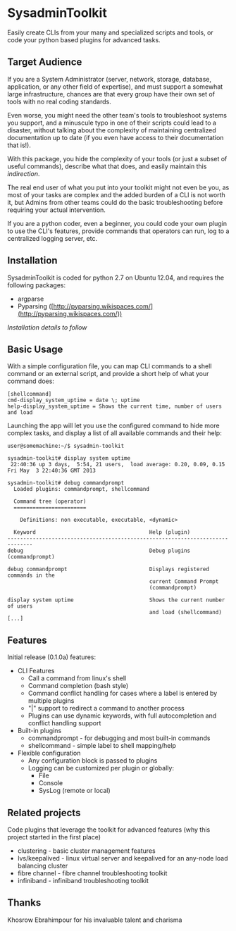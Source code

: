 
# SysadminToolkit #

Easily create CLIs from your many and specialized scripts and tools, or code your python based plugins for advanced tasks.

## Target Audience ##

If you are a System Administrator (server, network, storage, database, application, or any other field of expertise), and must support a somewhat large infrastructure, chances are that every group have their own set of tools with no real coding standards.

Even worse, you might need the other team's tools to troubleshoot systems you support, and a minuscule typo in one of their scripts could lead to a disaster, without talking about the complexity of maintaining centralized documentation up to date (if you even have access to their documentation that is!).

With this package, you hide the complexity of your tools (or just a subset of useful commands), describe what that does, and easily maintain this *indirection*. 

The real end user of what you put into your toolkit might not even be you, as most of your tasks are complex and the added burden of a CLI is not worth it, but Admins from other teams could do the basic troubleshooting before requiring your actual intervention.

If you are a python coder, even a beginner, you could code your own plugin to use the CLI's features, provide commands that operators can run, log to a centralized logging server, etc.

## Installation ##

SysadminToolkit is coded for python 2.7 on Ubuntu 12.04, and requires the following packages:

- argparse
- Pyparsing ([http://pyparsing.wikispaces.com/](http://pyparsing.wikispaces.com/))

*Installation details to follow*

## Basic Usage ##

With a simple configuration file, you can map CLI commands to a shell command or an external script, and provide a short help of what your command does:

    [shellcommand]
    cmd-display_system_uptime = date \; uptime
    help-display_system_uptime = Shows the current time, number of users and load


Launching the app will let you use the configured command to hide more complex tasks, and display a list of all available commands and their help:

    user@somemachine:~/$ sysadmin-toolkit

    sysadmin-toolkit# display system uptime
     22:40:36 up 3 days,  5:54, 21 users,  load average: 0.20, 0.09, 0.15
    Fri May  3 22:40:36 GMT 2013

    sysadmin-toolkit# debug commandprompt
      Loaded plugins: commandprompt, shellcommand
    
      Command tree (operator)
      =======================

        Definitions: non executable, executable, <dynamic>

      Keyword                                    Help (plugin)
    ------------------------------------------------------------------------------
    debug                                        Debug plugins (commandprompt)

    debug commandprompt                          Displays registered commands in the
                                                 current Command Prompt
                                                 (commandprompt)

    display system uptime                        Shows the current number of users
                                                 and load (shellcommand)
    [...]

## Features ##

Initial release (0.1.0a) features:

- CLI Features
	- Call a command from linux's shell
	- Command completion (bash style)
	- Command conflict handling for cases where a label is entered by multiple plugins
	- "|" support to redirect a command to another process
	- Plugins can use dynamic keywords, with full autocompletion and conflict handling support
- Built-in plugins
	- commandprompt - for debugging and most built-in commands
	- shellcommand - simple label to shell mapping/help
- Flexible configuration
	- Any configuration block is passed to plugins
	- Logging can be customized per plugin or globally:
		- File
		- Console
		- SysLog (remote or local)

## Related projects ##

Code plugins that leverage the toolkit for advanced features (why this project started in the first place)

- clustering - basic cluster management features
- lvs/keepalived - linux virtual server and keepalived for an any-node load balancing cluster
- fibre channel - fibre channel troubleshooting toolkit
- infiniband - infiniband troubleshooting toolkit
	
## Thanks ##

Khosrow Ebrahimpour for his invaluable talent and charisma

